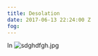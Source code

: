 ```yaml
---
title: Desolation
date: 2017-06-13 22:24:00 Z
fog: 
---
```


In ![sdghdfgh.jpg](/uploads/sdghdfgh.jpg)